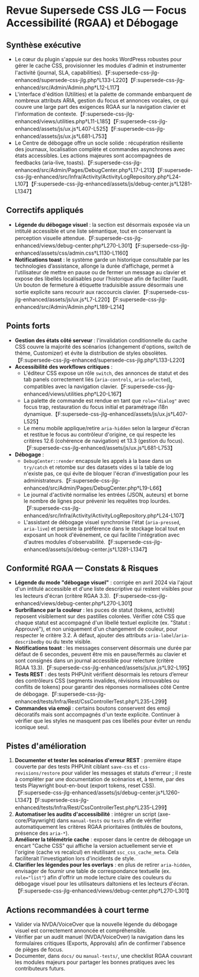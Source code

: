# Revue Supersede CSS JLG — Focus Accessibilité (RGAA) et Débogage

## Synthèse exécutive
- Le cœur du plugin s'appuie sur des hooks WordPress robustes pour gérer le cache CSS, provisionner les modules d'admin et instrumenter l'activité (journal, SLA, capabilities).【F:supersede-css-jlg-enhanced/supersede-css-jlg.php†L133-L220】【F:supersede-css-jlg-enhanced/src/Admin/Admin.php†L12-L117】
- L'interface d'édition (Utilities) et la palette de commande embarquent de nombreux attributs ARIA, gestion du focus et annonces vocales, ce qui couvre une large part des exigences RGAA sur la navigation clavier et l'information de contexte.【F:supersede-css-jlg-enhanced/views/utilities.php†L11-L185】【F:supersede-css-jlg-enhanced/assets/js/ux.js†L407-L525】【F:supersede-css-jlg-enhanced/assets/js/ux.js†L681-L753】
- Le Centre de débogage offre un socle solide : récupération résiliente des journaux, localisation complète et commandes asynchrones avec états accessibles. Les actions majeures sont accompagnées de feedbacks (aria-live, toasts).【F:supersede-css-jlg-enhanced/src/Admin/Pages/DebugCenter.php†L17-L213】【F:supersede-css-jlg-enhanced/src/Infra/Activity/ActivityLogRepository.php†L24-L107】【F:supersede-css-jlg-enhanced/assets/js/debug-center.js†L1281-L1347】

## Correctifs appliqués
- **Légende du débogage visuel** : la section est désormais exposée via un intitulé accessible et une liste sémantique, tout en conservant la perception visuelle attendue.【F:supersede-css-jlg-enhanced/views/debug-center.php†L270-L301】【F:supersede-css-jlg-enhanced/assets/css/admin.css†L1130-L1160】
- **Notifications toast** : le système garde un historique consultable par les technologies d’assistance, allonge la durée d’affichage, permet à l’utilisateur de mettre en pause ou de fermer un message au clavier et expose des libellés localisables pour l’historique afin de faciliter l’audit. Un bouton de fermeture à étiquette traduisible assure désormais une sortie explicite sans recourir aux raccourcis clavier.【F:supersede-css-jlg-enhanced/assets/js/ux.js†L7-L220】【F:supersede-css-jlg-enhanced/src/Admin/Admin.php†L189-L214】

## Points forts
- **Gestion des états côté serveur** : l'invalidation conditionnelle du cache CSS couvre la majorité des scénarios (changement d'options, switch de thème, Customizer) et évite la distribution de styles obsolètes.【F:supersede-css-jlg-enhanced/supersede-css-jlg.php†L133-L220】
- **Accessibilité des workflows critiques** :
  - L'éditeur CSS expose un rôle `switch`, des annonces de statut et des tab panels correctement liés (`aria-controls`, `aria-selected`), compatibles avec la navigation clavier.【F:supersede-css-jlg-enhanced/views/utilities.php†L20-L167】
  - La palette de commande est rendue en tant que `role="dialog"` avec focus trap, restauration du focus initial et paramétrage i18n dynamique.【F:supersede-css-jlg-enhanced/assets/js/ux.js†L407-L525】
  - Le menu mobile applique/retire `aria-hidden` selon la largeur d'écran et restitue le focus au contrôleur d'origine, ce qui respecte les critères 12.6 (cohérence de navigation) et 13.3 (gestion du focus).【F:supersede-css-jlg-enhanced/assets/js/ux.js†L681-L753】
- **Débogage** :
  - `DebugCenter::render` encapsule les appels à la base dans un `try/catch` et retombe sur des datasets vides si la table de log n'existe pas, ce qui évite de bloquer l'écran d'investigation pour les administrateurs.【F:supersede-css-jlg-enhanced/src/Admin/Pages/DebugCenter.php†L19-L66】
  - Le journal d'activité normalise les entrées (JSON, auteurs) et borne le nombre de lignes pour prévenir les requêtes trop lourdes.【F:supersede-css-jlg-enhanced/src/Infra/Activity/ActivityLogRepository.php†L24-L107】
  - L'assistant de débogage visuel synchronise l'état (`aria-pressed`, `aria-live`) et persiste la préférence dans le stockage local tout en exposant un hook d'événement, ce qui facilite l'intégration avec d'autres modules d'observabilité.【F:supersede-css-jlg-enhanced/assets/js/debug-center.js†L1281-L1347】

## Conformité RGAA — Constats & Risques
- **Légende du mode "débogage visuel"** : corrigée en avril 2024 via l'ajout d'un intitulé accessible et d'une liste descriptive qui restent visibles pour les lecteurs d'écran (critère RGAA 3.3).【F:supersede-css-jlg-enhanced/views/debug-center.php†L270-L301】
- **Surbrillance par la couleur** : les puces de statut (tokens, activité) reposent visiblement sur des pastilles colorées. Vérifier côté CSS que chaque statut est accompagné d'un libellé textuel explicite (ex. "Statut : Approuvé"), et non uniquement d'un changement de couleur, pour respecter le critère 3.2. À défaut, ajouter des attributs `aria-label`/`aria-describedby` ou du texte visible.
- **Notifications toast** : les messages conservent désormais une durée par défaut de 6 secondes, peuvent être mis en pause/fermés au clavier et sont consignés dans un journal accessible pour relecture (critère RGAA 13.3).【F:supersede-css-jlg-enhanced/assets/js/ux.js†L92-L195】
- **Tests REST** : des tests PHPUnit vérifient désormais les retours d’erreur des contrôleurs CSS (segments invalides, révisions introuvables ou conflits de tokens) pour garantir des réponses normalisées côté Centre de débogage.【F:supersede-css-jlg-enhanced/tests/Infra/Rest/CssControllerTest.php†L235-L299】
- **Commandes via emoji** : certains boutons conservent des emoji décoratifs mais sont accompagnés d'un texte explicite. Continuer à vérifier que les styles ne masquent pas ces libellés pour éviter un rendu iconique seul.

## Pistes d'amélioration
1. **Documenter et tester les scénarios d'erreur REST** : première étape couverte par des tests PHPUnit ciblant `save-css` et `css-revisions/restore` pour valider les messages et statuts d'erreur ; il reste à compléter par une documentation de scénarios et, à terme, par des tests Playwright bout-en-bout (export tokens, reset CSS).【F:supersede-css-jlg-enhanced/assets/js/debug-center.js†L1260-L1347】【F:supersede-css-jlg-enhanced/tests/Infra/Rest/CssControllerTest.php†L235-L299】
2. **Automatiser les audits d'accessibilité** : intégrer un script (axe-core/Playwright) dans `manual-tests` ou `tests` afin de vérifier automatiquement les critères RGAA prioritaires (intitulés de boutons, présence des `aria-*`).
3. **Améliorer la télémétrie cache** : exposer dans le centre de débogage un encart "Cache CSS" qui affiche la version actuellement servie et l'origine (cache vs recalcul) en réutilisant `ssc_css_cache_meta`. Cela faciliterait l'investigation lors d'incidents de style.
4. **Clarifier les légendes pour les overlays** : en plus de retirer `aria-hidden`, envisager de fournir une table de correspondance textuelle (ex. `role="list"`) afin d'offrir un mode lecture claire des couleurs du débogage visuel pour les utilisateurs daltoniens et les lecteurs d'écran.【F:supersede-css-jlg-enhanced/views/debug-center.php†L270-L301】

## Actions recommandées à court terme
- Valider via NVDA/VoiceOver que la nouvelle légende du débogage visuel est correctement annoncée et compréhensible.
- Vérifier par un audit manuel (NVDA/VoiceOver) la navigation dans les formulaires critiques (Exports, Approvals) afin de confirmer l'absence de pièges de focus.
- Documenter, dans `docs/` ou `manual-tests/`, une checklist RGAA couvrant les modules majeurs pour partager les bonnes pratiques avec les contributeurs futurs.
